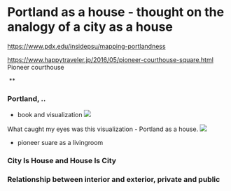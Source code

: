 
# Portland as a house - thought on the analogy of a city as a house
https://www.pdx.edu/insidepsu/mapping-portlandness

https://www.happytraveler.jp/2016/05/pioneer-courthouse-square.html
Pioneer courthouse

![]()
**

### Portland, ..
- book and visualization
![](cityasahouse01.jpg)

What caught my eyes was this visualization - Portland as a house.
![](cityasahouse.jpg)



- pioneer suare as a livingroom


### City ls House and House ls City


### Relationship between interior and exterior, private and public
